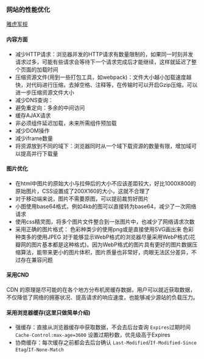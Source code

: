 ### 网站的性能优化
[雅虎军规](https://developer.yahoo.com/performance/rules.html)
#### 内容方面
- 减少HTTP请求：浏览器并发的HTTP请求有数量限制的，如果同一时刻并发请求过多，可能有些请求会等待下一个请求完成后才能继续，这样就延迟了整个页面的加载时间
- 压缩资源文件(用到一些打包工具，如webpack)：文件大小越小加载速度越快，对代码进行压缩，去掉空格、注释等，在传输时可以开启Gzip压缩，可以进一步压缩资源文件大小
- 减少DNS查询：
- 避免重定向：多余的中间访问
- 缓存AJAX请求
- 非必须组件延迟加载，未来所需组件预加载
- 减少DOM操作
- 减少iframe数量
- 将资源放到不同的域下：浏览器同时从一个域下载资源的数量有限，增加域可以提高并行下载量
#### 图片优化
- 在html中图片的原始大小与拉伸后的大小不应该差距较大，好比1000X800的原始图片，CSS设置成了200X160的大小，这就不合理了
- 对于移动端来说，图片不需要原图，可以提前裁剪好图片
- 小图使用base64格式，例如4kb的图可以直接转为base64，减少了一次网络请求
- 使用css精灵图，将多个图片文件整合到一张图片中，也减少了网络请求次数
- 采用正确的图片格式：
    色彩种类少的使用png或是直接使用SVG画出来
    色彩种类多的使用JPEG
    对于能够显示WebP格式的浏览器尽量采用WebP格式(花瓣网的图片基本都是这种格式)。因为WebP格式的图片具有更好的图片数据压缩算法，能带来更小的图片体积，图片质量也非常好，肉眼无法区分差异，不过存在兼容问题
#### 采用CND
CDN 的原理是尽可能的在各个地方分布机房缓存数据，用户可以就近获取数据，不仅降低了网络的拥塞状况、提高请求的响应速度，也能够减少源站的负载压力。
#### 采用浏览器缓存(这里只做简单介绍)
- 强缓存：直接从浏览器缓存中获取数据，不会去后台查询
    `Expires`过期时间
    `Cache-Control:max-age=3600` 设置过期秒数，优先级高于Expires
- 协商缓存：每次缓存之前都会去后台确认
    `Last-Modified`/`If-Modified-Since`
    `Etag`/`If-None-Match`
